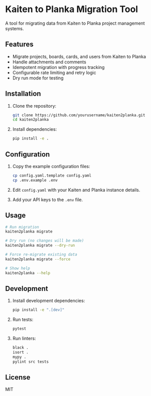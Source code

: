 # Kaiten to Planka Migration Tool

A tool for migrating data from Kaiten to Planka project management systems.

## Features

- Migrate projects, boards, cards, and users from Kaiten to Planka
- Handle attachments and comments
- Idempotent migration with progress tracking
- Configurable rate limiting and retry logic
- Dry run mode for testing

## Installation

1. Clone the repository:
   ```bash
   git clone https://github.com/yourusername/kaiten2planka.git
   cd kaiten2planka
   ```

2. Install dependencies:
   ```bash
   pip install -e .
   ```

## Configuration

1. Copy the example configuration files:
   ```bash
   cp config.yaml.template config.yaml
   cp .env.example .env
   ```

2. Edit `config.yaml` with your Kaiten and Planka instance details.
3. Add your API keys to the `.env` file.

## Usage

```bash
# Run migration
kaiten2planka migrate

# Dry run (no changes will be made)
kaiten2planka migrate --dry-run

# Force re-migrate existing data
kaiten2planka migrate --force

# Show help
kaiten2planka --help
```

## Development

1. Install development dependencies:
   ```bash
   pip install -e ".[dev]"
   ```

2. Run tests:
   ```bash
   pytest
   ```

3. Run linters:
   ```bash
   black .
   isort .
   mypy .
   pylint src tests
   ```

## License

MIT
